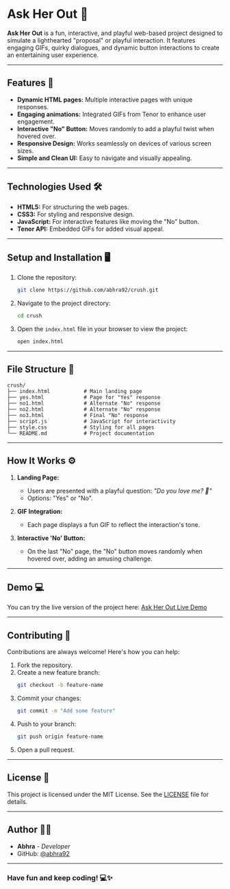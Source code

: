 # Ask Her Out 🚀

**Ask Her Out** is a fun, interactive, and playful web-based project designed to simulate a lighthearted "proposal" or playful interaction. It features engaging GIFs, quirky dialogues, and dynamic button interactions to create an entertaining user experience.

---

## Features 🎉

- **Dynamic HTML pages:** Multiple interactive pages with unique responses.
- **Engaging animations:** Integrated GIFs from Tenor to enhance user engagement.
- **Interactive "No" Button:** Moves randomly to add a playful twist when hovered over.
- **Responsive Design:** Works seamlessly on devices of various screen sizes.
- **Simple and Clean UI:** Easy to navigate and visually appealing.

---

## Technologies Used 🛠️

- **HTML5:** For structuring the web pages.
- **CSS3:** For styling and responsive design.
- **JavaScript:** For interactive features like moving the "No" button.
- **Tenor API:** Embedded GIFs for added visual appeal.

---

## Setup and Installation 🖥️

1. Clone the repository:
   ```bash
   git clone https://github.com/abhra92/crush.git
   ```
2. Navigate to the project directory:
   ```bash
   cd crush
   ```
3. Open the `index.html` file in your browser to view the project:
   ```bash
   open index.html
   ```

---

## File Structure 📂

```
crush/
├── index.html           # Main landing page
├── yes.html             # Page for "Yes" response
├── no1.html             # Alternate "No" response
├── no2.html             # Alternate "No" response
├── no3.html             # Final "No" response
├── script.js            # JavaScript for interactivity
├── style.css            # Styling for all pages
└── README.md            # Project documentation
```

---

## How It Works ⚙️

1. **Landing Page:** 
   - Users are presented with a playful question: *"Do you love me? 🤗"*
   - Options: "Yes" or "No".

2. **GIF Integration:**
   - Each page displays a fun GIF to reflect the interaction's tone.

3. **Interactive 'No' Button:**
   - On the last "No" page, the "No" button moves randomly when hovered over, adding an amusing challenge.

---

## Demo 💻

You can try the live version of the project here: [Ask Her Out Live Demo](https://abhra92.github.io/Crush/)

---

## Contributing 🤝

Contributions are always welcome! Here's how you can help:

1. Fork the repository.
2. Create a new feature branch:
   ```bash
   git checkout -b feature-name
   ```
3. Commit your changes:
   ```bash
   git commit -m "Add some feature"
   ```
4. Push to your branch:
   ```bash
   git push origin feature-name
   ```
5. Open a pull request.

---

## License 📜

This project is licensed under the MIT License. See the [LICENSE](LICENSE) file for details.

---

## Author 🧑‍💻

- **Abhra** - *Developer*
- GitHub: [@abhra92](https://github.com/abhra92)

---

### Have fun and keep coding! 💻✨
